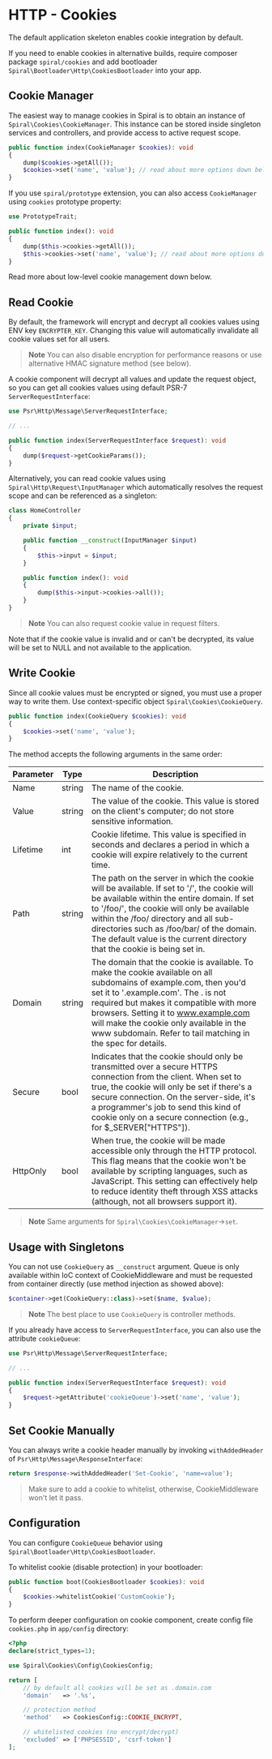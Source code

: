 # HTTP - Cookies

The default application skeleton enables cookie integration by default.

If you need to enable cookies in alternative builds, require composer package `spiral/cookies` and add
bootloader `Spiral\Bootloader\Http\CookiesBootloader` into your app.

## Cookie Manager

The easiest way to manage cookies in Spiral is to obtain an instance of `Spiral\Cookies\CookieManager`. This instance
can be stored inside singleton services and controllers, and provide access to active request scope.

```php
public function index(CookieManager $cookies): void
{
    dump($cookies->getAll());
    $cookies->set('name', 'value'); // read about more options down below
}
```

If you use `spiral/prototype` extension, you can also access `CookieManager` using `cookies` prototype property:

```php
use PrototypeTrait;

public function index(): void
{
    dump($this->cookies->getAll());
    $this->cookies->set('name', 'value'); // read about more options down below
}
```

Read more about low-level cookie management down below.

## Read Cookie

By default, the framework will encrypt and decrypt all cookies values using ENV key `ENCRYPTER_KEY`. Changing this value
will automatically invalidate all cookie values set for all users.

> **Note**
> You can also disable encryption for performance reasons or use alternative HMAC signature method (see below).

A cookie component will decrypt all values and update the request object, so you can get all cookies values using default
PSR-7 `ServerRequestInterface`:

```php
use Psr\Http\Message\ServerRequestInterface;

// ...

public function index(ServerRequestInterface $request): void
{
    dump($request->getCookieParams());
}
```

Alternatively, you can read cookie values using `Spiral\Http\Request\InputManager` which automatically resolves the
request scope and can be referenced as a singleton:

```php
class HomeController
{
    private $input;

    public function __construct(InputManager $input)
    {
        $this->input = $input;
    }

    public function index(): void
    {
        dump($this->input->cookies->all());
    }
}
```

> **Note**
> You can also request cookie value in request filters.

Note that if the cookie value is invalid and or can't be decrypted, its value will be set to NULL and not available to the
application.

## Write Cookie

Since all cookie values must be encrypted or signed, you must use a proper way to write them.
Use context-specific object `Spiral\Cookies\CookieQuery`.

```php
public function index(CookieQuery $cookies): void
{
    $cookies->set('name', 'value');
}
```

The method accepts the following arguments in the same order:

| Parameter | Type   | Description                                                                                                                                                                                                                                                                                                                                              |
|-----------|--------|----------------------------------------------------------------------------------------------------------------------------------------------------------------------------------------------------------------------------------------------------------------------------------------------------------------------------------------------------------|
| Name      | string | The name of the cookie.                                                                                                                                                                                                                                                                                                                                  |
| Value     | string | The value of the cookie. This value is stored on the client's computer; do not store sensitive information.                                                                                                                                                                                                                                                 |
| Lifetime  | int    | Cookie lifetime. This value is specified in seconds and declares a period in which a cookie will expire relatively to the current time.                                                                                                                                                                                                                     |
| Path      | string | The path on the server in which the cookie will be available. If set to '/', the cookie will be available within the entire domain. If set to '/foo/', the cookie will only be available within the /foo/ directory and all sub-directories such as /foo/bar/ of the domain. The default value is the current directory that the cookie is being set in. |
| Domain    | string | The domain that the cookie is available. To make the cookie available on all subdomains of example.com, then you'd set it to '.example.com'. The . is not required but makes it compatible with more browsers. Setting it to www.example.com will make the cookie only available in the www subdomain. Refer to tail matching in the spec for details.   |
| Secure    | bool   | Indicates that the cookie should only be transmitted over a secure HTTPS connection from the client. When set to true, the cookie will only be set if there's a secure connection. On the server-side, it's a programmer's job to send this kind of cookie only on a secure connection (e.g., for $_SERVER["HTTPS"]).                                         |
| HttpOnly  | bool   | When true, the cookie will be made accessible only through the HTTP protocol. This flag means that the cookie won't be available by scripting languages, such as JavaScript. This setting can effectively help to reduce identity theft through XSS attacks (although, not all browsers support it).                                                     |

> **Note**
> Same arguments for `Spiral\Cookies\CookieManager`->`set`.

## Usage with Singletons

You can not use `CookieQuery` as `__construct` argument. Queue is only available within IoC context of CookieMiddleware
and must be requested from container directly (use method injection as showed above):

```php
$container->get(CookieQuery::class)->set($name, $value);
```

> **Note**
> The best place to use `CookieQuery` is controller methods.

If you already have access to `ServerRequestInterface`, you can also use the attribute `cookieQueue`:

```php
use Psr\Http\Message\ServerRequestInterface;

// ...

public function index(ServerRequestInterface $request): void
{
    $request->getAttribute('cookieQueue')->set('name', 'value');
}
```

## Set Cookie Manually

You can always write a cookie header manually by invoking `withAddedHeader` of `Psr\Http\Message\ResponseInterface`:

```php
return $response->withAddedHeader('Set-Cookie', 'name=value');
```

> Make sure to add a cookie to whitelist, otherwise, CookieMiddleware won't let it pass.

## Configuration

You can configure `CookieQueue` behavior using `Spiral\Bootloader\Http\CookiesBootloader`.

To whitelist cookie (disable protection) in your bootloader:

```php
public function boot(CookiesBootloader $cookies): void
{
    $cookies->whitelistCookie('CustomCookie');
}
```

To perform deeper configuration on cookie component, create config file `cookies.php` in `app/config` directory:

```php
<?php
declare(strict_types=1);

use Spiral\Cookies\Config\CookiesConfig;

return [
    // by default all cookies will be set as .domain.com
    'domain'   => '.%s',

    // protection method
    'method'   => CookiesConfig::COOKIE_ENCRYPT,

    // whitelisted cookies (no encrypt/decrypt)
    'excluded' => ['PHPSESSID', 'csrf-token']
];
```
